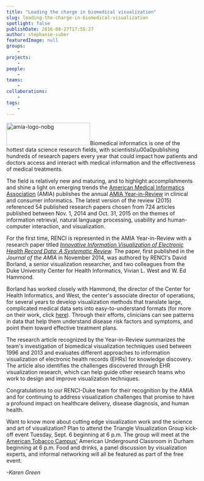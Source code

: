 ```yaml
---
title: "Leading the charge in biomedical visualization"
slug: leading-the-charge-in-biomedical-visualization
spotlight: false
publishDate: 2016-08-27T17:55:27
author: stephanie-suber
featuredImage: null
groups:
    - 
projects:
    - 
people:
    - 
teams: 
    - 
collaborations:
    - 
tags:
    - 
---
```

<p><a href="https://renci.org/wp-content/uploads/2016/08/amia-logo-nobg.jpg"  rel="lightbox[roadtrip]"><img class="alignright wp-image-15559" src="https://renci.org/wp-content/uploads/2016/08/amia-logo-nobg.jpg" alt="amia-logo-nobg" width="220" height="59" /></a>Biomedical informatics is one of the hottest data science research fields, with scientists\u00a0publishing hundreds of research papers every year that could impact how patients and doctors access and interact with medical information and the effectiveness of medical treatments.</p>
<p><!--more-->The field is relatively new and maturing, and to highlight accomplishments and shine a light on emerging trends the <a href="https://www.amia.org/">American Medical Informatics Association</a> (AMIA) publishes the annual <a href="http://jamia.oxfordjournals.org/content/early/2016/07/29/jamia.ocw103">AMIA Year-in-Review</a> in clinical and consumer informatics. The latest version of the review (2015) referenced 54 published research papers chosen from 724 articles published between Nov. 1, 2014 and Oct. 31, 2015 on the themes of information retrieval, natural language processing, usability and human-computer interaction, and visualization.</p>
<p>For the first time, RENCI is represented in the AMIA Year-in-Review with a research paper titled <em><a href="http://jamia.oxfordjournals.org/content/early/2014/11/07/amiajnl-2014-002955">Innovative Information Visualization of Electronic Health Record Data: A Systematic Review</a>. </em>The paper, first published in the <em>Journal of the AMIA</em> in November 2014, was authored by RENCI's David Borland, a senior visualization researcher, and two colleagues from the Duke University Center for Health Informatics, Vivian L. West and W. Ed Hammond.</p>
<p>Borland has worked closely with Hammond, the director of the Center for Health Informatics, and West, the center's associate director of operations, for several years to develop visualization methods that translate large, complicated medical data sets into easy-to-understand formats (for more on their work, click <a href="https://renci.org/news/data-visualization-to-fine-tune-healthcare/">here</a>). Through their efforts, clinicians can see patterns in data that help them understand disease risk factors and symptoms, and point them toward effective treatment plans.</p>
<p>The research article recognized by the Year-in-Review summarizes the team's investigation of biomedical visualization techniques used between 1996 and 2013 and evaluates different approaches to information visualization of electronic health records (EHRs) for knowledge discovery. The article also identifies the challenges discovered through EHR visualization research, which can help guide other research teams who work to design and improve visualization techniques.</p>
<p>Congratulations to our RENCI-Duke team for their recognition by the AMIA and for continuing to address visualization challenges that promise to have a profound impact on healthcare delivery, disease diagnosis, and human health.</p>
<p>Want to know more about cutting edge visualization work and the science and art of visualization? Plan to attend the Triangle Visualization Group kick-off event Tuesday, Sept. 6 beginning at 6 p.m. The group will meet at the <a href="https://americantobaccocampus.com/">American Tobacco Campus'</a> American Underground Classroom in Durham beginning at 6 p.m. Food and drinks, a panel discussion by visualization experts, and informal networking will all be featured as part of the free event.</p>
<p><em>-Karen Green</em></p>
<!-- AddThis Advanced Settings generic via filter on the_content --><!-- AddThis Share Buttons generic via filter on the_content -->
